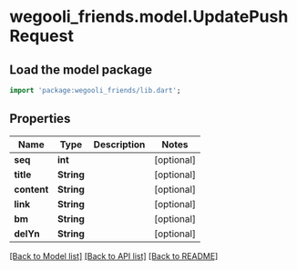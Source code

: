 # wegooli_friends.model.UpdatePushRequest

## Load the model package

```dart
import 'package:wegooli_friends/lib.dart';
```

## Properties

| Name        | Type       | Description | Notes      |
| ----------- | ---------- | ----------- | ---------- |
| **seq**     | **int**    |             | [optional] |
| **title**   | **String** |             | [optional] |
| **content** | **String** |             | [optional] |
| **link**    | **String** |             | [optional] |
| **bm**      | **String** |             | [optional] |
| **delYn**   | **String** |             | [optional] |

[[Back to Model list]](../README.md#documentation-for-models)
[[Back to API list]](../README.md#documentation-for-api-endpoints)
[[Back to README]](../README.md)
